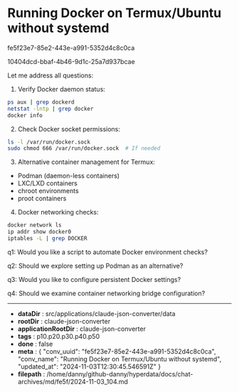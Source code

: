 # Running Docker on Termux/Ubuntu without systemd

fe5f23e7-85e2-443e-a991-5352d4c8c0ca

10404dcd-bbaf-4b46-9d1c-25a7d937bcae

 Let me address all questions:

1. Verify Docker daemon status:
```bash
ps aux | grep dockerd
netstat -lntp | grep docker
docker info
```

2. Check Docker socket permissions:
```bash
ls -l /var/run/docker.sock
sudo chmod 666 /var/run/docker.sock  # If needed
```

3. Alternative container management for Termux:
- Podman (daemon-less containers)
- LXC/LXD containers
- chroot environments
- proot containers

4. Docker networking checks:
```bash
docker network ls
ip addr show docker0
iptables -L | grep DOCKER
```

q1: Would you like a script to automate Docker environment checks?

q2: Should we explore setting up Podman as an alternative?

q3: Would you like to configure persistent Docker settings?

q4: Should we examine container networking bridge configuration?

---

* **dataDir** : src/applications/claude-json-converter/data
* **rootDir** : claude-json-converter
* **applicationRootDir** : claude-json-converter
* **tags** : p10.p20.p30.p40.p50
* **done** : false
* **meta** : {
  "conv_uuid": "fe5f23e7-85e2-443e-a991-5352d4c8c0ca",
  "conv_name": "Running Docker on Termux/Ubuntu without systemd",
  "updated_at": "2024-11-03T12:30:45.546591Z"
}
* **filepath** : /home/danny/github-danny/hyperdata/docs/chat-archives/md/fe5f/2024-11-03_104.md